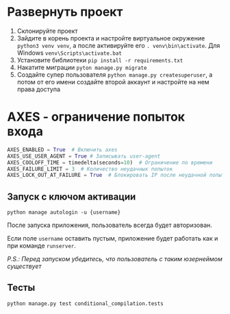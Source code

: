<h1>Развернуть проект</h1>

1. Склонируйте проект 
2. Зайдите в корень проекта и настройте виртуальное окружение `python3 venv venv`, а после активируйте его `. venv\bin\activate`. Для Windows `venv\Scripts\activate.bat`
3. Установите библиотеки `pip install -r requirements.txt`
4. Накатите миграции `pyton manage.py migrate`
5. Создайте супер пользователя `python manage.py createsuperuser`, а потом от его имени создайте второй аккаунт и настройте на нем права доступа

<h1>AXES - ограничение попыток входа</h1>

```python
AXES_ENABLED = True  # Включить axes
AXES_USE_USER_AGENT = True # Записывать user-agent
AXES_COOLOFF_TIME = timedelta(seconds=10)  # Ограничение по времени
AXES_FAILURE_LIMIT = 3  # Количество неудачных попыток
AXES_LOCK_OUT_AT_FAILURE = True  # Блокировать IP после неудачной попытки входа
```


<h2>Запуск с ключом активации</h2>

`python manage autologin -u {username}`

После запуска приложения, пользователь всегда будет авторизован.

Если поле `username` оставить пустым, приложение будет работать как и при команде `runserver`.

<i>P.S.: Перед запуском убедитесь, что пользователь с таким юзернеймом существует</i>

<h2>Тесты</h2>

`python manage.py test conditional_сompilation.tests`
